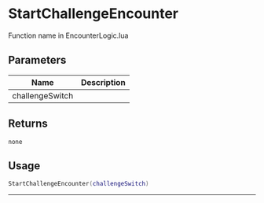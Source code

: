 # StartChallengeEncounter

Function name in EncounterLogic.lua

## Parameters

| Name            | Description |
| --------------- | ----------- |
| challengeSwitch |             |

## Returns

`none`

## Usage

```lua
StartChallengeEncounter(challengeSwitch)
```

---
